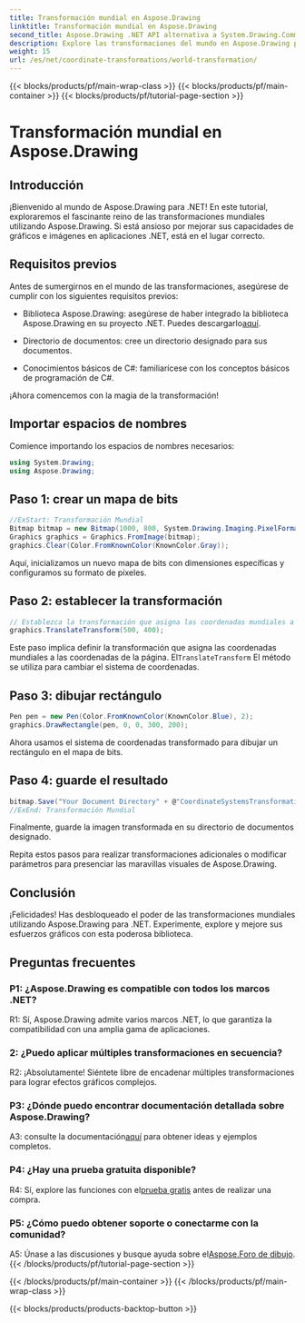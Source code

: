 ```yaml
---
title: Transformación mundial en Aspose.Drawing
linktitle: Transformación mundial en Aspose.Drawing
second_title: Aspose.Drawing .NET API alternativa a System.Drawing.Common
description: Explore las transformaciones del mundo en Aspose.Drawing para .NET. Mejore sus gráficos con pasos fáciles de seguir.
weight: 15
url: /es/net/coordinate-transformations/world-transformation/
---
```


{{< blocks/products/pf/main-wrap-class >}}
{{< blocks/products/pf/main-container >}}
{{< blocks/products/pf/tutorial-page-section >}}

# Transformación mundial en Aspose.Drawing

## Introducción

¡Bienvenido al mundo de Aspose.Drawing para .NET! En este tutorial, exploraremos el fascinante reino de las transformaciones mundiales utilizando Aspose.Drawing. Si está ansioso por mejorar sus capacidades de gráficos e imágenes en aplicaciones .NET, está en el lugar correcto.

## Requisitos previos

Antes de sumergirnos en el mundo de las transformaciones, asegúrese de cumplir con los siguientes requisitos previos:

-  Biblioteca Aspose.Drawing: asegúrese de haber integrado la biblioteca Aspose.Drawing en su proyecto .NET. Puedes descargarlo[aquí](https://releases.aspose.com/drawing/net/).

- Directorio de documentos: cree un directorio designado para sus documentos.

- Conocimientos básicos de C#: familiarícese con los conceptos básicos de programación de C#.

¡Ahora comencemos con la magia de la transformación!

## Importar espacios de nombres

Comience importando los espacios de nombres necesarios:

```csharp
using System.Drawing;
using Aspose.Drawing;
```

## Paso 1: crear un mapa de bits

```csharp
//ExStart: Transformación Mundial
Bitmap bitmap = new Bitmap(1000, 800, System.Drawing.Imaging.PixelFormat.Format32bppPArgb);
Graphics graphics = Graphics.FromImage(bitmap);
graphics.Clear(Color.FromKnownColor(KnownColor.Gray));
```

Aquí, inicializamos un nuevo mapa de bits con dimensiones específicas y configuramos su formato de píxeles.

## Paso 2: establecer la transformación

```csharp
// Establezca la transformación que asigna las coordenadas mundiales a las coordenadas de la página:
graphics.TranslateTransform(500, 400);
```

 Este paso implica definir la transformación que asigna las coordenadas mundiales a las coordenadas de la página. El`TranslateTransform` El método se utiliza para cambiar el sistema de coordenadas.

## Paso 3: dibujar rectángulo

```csharp
Pen pen = new Pen(Color.FromKnownColor(KnownColor.Blue), 2);
graphics.DrawRectangle(pen, 0, 0, 300, 200);
```

Ahora usamos el sistema de coordenadas transformado para dibujar un rectángulo en el mapa de bits.

## Paso 4: guarde el resultado

```csharp
bitmap.Save("Your Document Directory" + @"CoordinateSystemsTransformations\WorldTransformation_out.png");
//ExEnd: Transformación Mundial
```

Finalmente, guarde la imagen transformada en su directorio de documentos designado.

Repita estos pasos para realizar transformaciones adicionales o modificar parámetros para presenciar las maravillas visuales de Aspose.Drawing.

## Conclusión

¡Felicidades! Has desbloqueado el poder de las transformaciones mundiales utilizando Aspose.Drawing para .NET. Experimente, explore y mejore sus esfuerzos gráficos con esta poderosa biblioteca.

## Preguntas frecuentes

### P1: ¿Aspose.Drawing es compatible con todos los marcos .NET?

R1: Sí, Aspose.Drawing admite varios marcos .NET, lo que garantiza la compatibilidad con una amplia gama de aplicaciones.

### 2: ¿Puedo aplicar múltiples transformaciones en secuencia?

R2: ¡Absolutamente! Siéntete libre de encadenar múltiples transformaciones para lograr efectos gráficos complejos.

### P3: ¿Dónde puedo encontrar documentación detallada sobre Aspose.Drawing?

 A3: consulte la documentación[aquí](https://reference.aspose.com/drawing/net/) para obtener ideas y ejemplos completos.

### P4: ¿Hay una prueba gratuita disponible?

 R4: Sí, explore las funciones con el[prueba gratis](https://releases.aspose.com/) antes de realizar una compra.

### P5: ¿Cómo puedo obtener soporte o conectarme con la comunidad?

 A5: Únase a las discusiones y busque ayuda sobre el[Aspose.Foro de dibujo](https://forum.aspose.com/c/diagram/17).
{{< /blocks/products/pf/tutorial-page-section >}}

{{< /blocks/products/pf/main-container >}}
{{< /blocks/products/pf/main-wrap-class >}}

{{< blocks/products/products-backtop-button >}}
